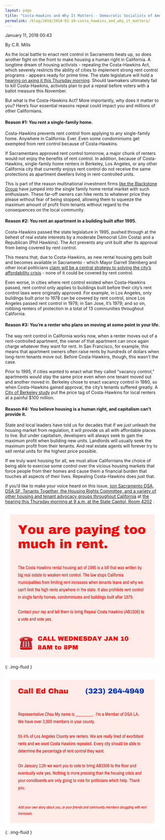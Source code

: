 ```yaml
---
layout: page
title: "Costa-Hawkins and Why It Matters - Democratic Socialists of America, Sacramento"
permalink: /blog/2018/2018-01-10-costa_hawkins_and_why_it_matters/
---
```

January 11, 2018 00:43

By C.R. Mills

As the local battle to enact rent control in Sacramento heats up, so does another fight on the front to make housing a human right in California. A longtime dream of housing activists - repealing the Costa-Hawkins Act, which severely restricts the ability of cities to implement strong rent control programs - appears ready for prime time. The state legislature will hold a [<span style="font-weight: 400;">hearing on axing it this Thursday morning</span>](http://ahcd.assembly.ca.gov/hearings). Should lawmakers ultimately fail to kill Costa-Hawkins, activists plan to put a repeal before voters with a ballot measure this November.

But what is the Costa-Hawkins Act? More importantly, why does it matter to you? Here’s four essential reasons repeal could impact you and millions of other Californians.

#### Reason #1: You rent a single-family home.

Costa-Hawkins prevents rent control from applying to any single-family home. Anywhere in California. Ever. Even some condominiums get exempted from rent control because of Costa-Hawkins.

If Sacramentans approved rent control tomorrow, a major chunk of renters would not enjoy the benefits of rent control. In addition, because of Costa-Hawkins, single-family home renters in Berkeley, Los Angeles, or any other California city that currently enjoys rent control do not receive the same protections as apartment dwellers living in rent-controlled units.

This is part of the reason multinational investment firms [<span style="font-weight: 400;">like the Blackstone Group</span>](http://www.kcra.com/article/how-one-company-affects-rent-prices-in-northern-california/13440089) have jumped into the single family home rental market with such enthusiasm. These far-off owners can hike rents to whatever price they please without fear of being stopped, allowing them to squeeze the maximum amount of profit from tenants without regard to the consequences on the local community.

#### Reason #2: You rent an apartment in a building built after 1995.

Costa-Hawkins passed the state legislature in 1995, pushed through at the behest of real estate interests by a moderate Democrat (Jim Costa) and a Republican (Phil Hawkins). The Act prevents any unit built after its approval from being covered by rent control.

This means that, due to Costa-Hawkins, as new rental housing gets built and becomes available in Sacramento - which Mayor Darrell Steinberg and other local politicians [<span style="font-weight: 400;">claim will be a central strategy to solving the city’s affordability crisis</span>](http://www.sacbee.com/news/local/news-columns-blogs/city-beat/article164085207.html) - none of it could be covered by rent control.

Even worse, in cities where rent control existed when Costa-Hawkins passed, rent control only applies to buildings built before their city’s rent control laws were originally approved. For example, in Los Angeles, only buildings built prior to 1978 can be covered by rent control, since Los Angeles passed rent control in 1978; in San Jose, it’s 1979; and so on, robbing renters of protection in a total of 13 communities throughout California.

#### Reason #3: You’re a renter who plans on moving at some point in your life.

The way rent control in California works now, when a renter moves out of a rent-controlled apartment, the owner of that apartment can once again charge whatever they want for rent. In San Francisco, for example, this means that apartment owners often raise rents by hundreds of dollars when long-term tenants move out. Before Costa-Hawkins, though, this wasn’t the case.

Prior to 1995, if cities wanted to enact what they called “vacancy control,” apartments would stay the same price even when one tenant moved out and another moved in. Berkeley chose to enact vacancy control in 1980, so when Costa-Hawkins gained approval, the city’s tenants suffered greatly. A [<span style="font-weight: 400;">City of Berkeley study</span>](https://www.cityofberkeley.info/uploadedFiles/Rent_Stabilization_Board/Level_3_-_General/Summary%20of%20Economic%20Studies%20Part%20I.pdf) put the price tag of Costa-Hawkins for local renters at a painful $100 million.

#### **Reason #4: You believe housing is a human right, and capitalism can’t provide it.**

State and local leaders have told us for decades that if we just unleash the housing market from regulation, it will provide us all with affordable places to live. But under capitalism, developers will always seek to gain the maximum profit when building new units. Landlords will usually seek the maximum profit from their tenants. And real estate agents will forever try to sell rental units for the highest price possible.

If we truly want housing for all, we must allow Californians the choice of being able to exercise some control over the vicious housing markets that force people from their homes and cause them a financial burden that touches all aspects of their lives. Repealing Costa-Hawkins does just that.

If you’d like to make your voice heard on this issue, [join Sacramento DSA, DSA SF, Tenants Together, the Housing Rights Committee, and a variety of other housing and tenant advocacy groups throughout California](https://www.facebook.com/events/161315931153430/) at [<span style="font-weight: 400;">the hearing this Thursday morning at 9 a.m. at the State Capitol, Room 4202</span>](http://ahcd.assembly.ca.gov/hearings) .

![](/assets/images/sacramentodsa_pages_178_attachments_original_1515630951_image4.jpg){: .img-fluid }

![](/assets/images/sacramentodsa_pages_178_attachments_original_1515630950_image2.jpg){: .img-fluid }
